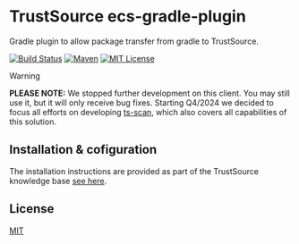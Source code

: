 # TrustSource ecs-gradle-plugin
Gradle plugin to allow package transfer from gradle to TrustSource.

[![Build Status](https://travis-ci.org/eacg-gmbh/ecs-gradle-plugin.svg?branch=master)](https://travis-ci.org/eacg-gmbh/ecs-gradle-plugin)
[![Maven](https://img.shields.io/maven-central/v/de.eacg/ecs-gradle-plugin.svg)](http://search.maven.org/#search|gav|1|g%3A%22de.eacg%22%20AND%20a%3A%22ecs-gradle-plugin%22)
[![MIT License](https://img.shields.io/npm/l/check-dependencies.svg?style=flat-square)](http://opensource.org/licenses/MIT)

> [!WARNING]
> **PLEASE NOTE:** We stopped further development on this client. You may still use it, but it will only receive bug fixes. Starting Q4/2024 we decided to focus all efforts on developing [ts-scan](https://github.com/trustsource/ts-scan), which also covers all capabilities of this solution. 


## Installation & cofiguration
The installation instructions are provided as part of the TrustSource knowledge base [see here](https://support.trustsource.io/hc/en-us/articles/115003205529-How-to-integrate-ECS-with-Gradle).

## License
[MIT](https://github.com/eacg-gmbh/ecs-mvn-plugin/blob/master/LICENSE)


